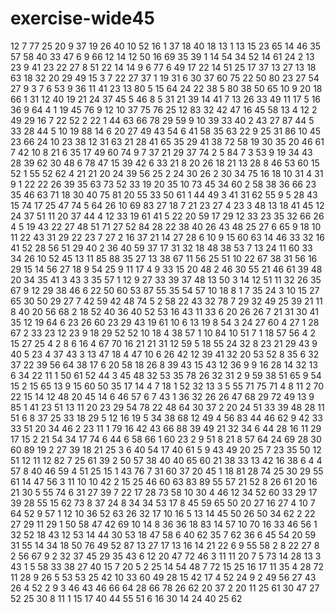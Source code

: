 # exercise-wide45
12
7
77
25
20
9
37
19
26
40
10
52
16
1
37
18
40
18
13
1
13
15
23
65
14
46
35
57
58
40
33
47
6
9
66
12
14
12
50
16
69
35
39
1
14
54
34
52
14
61
24
2
13
23
9
41
23
22
27
8
51
22
14
14
9
6
77
6
49
17
22
14
51
25
17
37
13
27
13
18
63
18
32
20
29
49
15
3
7
22
27
37
1
19
31
6
30
37
60
75
22
50
80
23
27
54
27
9
3
7
6
53
9
36
11
41
23
13
80
5
15
64
24
22
38
5
80
38
50
65
10
9
20
18
66
1
31
12
40
19
21
24
37
45
5
46
8
5
31
21
39
14
41
7
13
26
33
49
11
17
5
16
36
9
64
4
1
19
45
76
9
12
10
37
75
76
25
12
83
32
42
47
16
45
58
13
4
12
2
49
29
16
7
22
52
2
22
1
44
63
66
78
29
59
9
10
39
33
40
2
43
27
87
44
5
33
28
44
5
10
19
88
14
6
20
27
49
43
54
6
41
58
35
63
22
9
25
31
86
10
45
23
66
24
10
23
38
12
31
63
21
28
41
65
35
29
41
38
72
58
19
30
35
20
46
61
7
42
10
8
21
6
35
17
49
60
74
9
7
37
21
29
37
74
2
5
84
7
3
53
9
19
34
43
28
39
62
30
48
6
78
47
15
39
42
6
33
21
8
20
26
18
21
13
28
8
46
53
60
15
52
1
55
52
62
4
21
21
20
24
39
56
25
2
24
30
26
2
30
34
75
16
18
10
31
4
31
9
1
22
22
26
39
35
63
73
52
33
19
20
35
10
73
45
34
60
2
58
38
36
66
23
35
46
63
71
18
30
40
75
81
20
55
33
50
61
1
44
49
3
41
31
62
55
9
5
28
43
15
74
17
25
47
74
5
64
26
10
69
83
27
18
7
21
23
27
4
23
3
48
13
18
41
45
12
24
37
51
11
20
37
44
4
12
33
19
61
41
5
22
20
59
17
29
12
33
23
35
32
66
26
4
5
19
43
22
27
48
51
71
27
52
84
28
22
38
40
26
43
48
25
27
6
65
9
18
10
11
22
43
31
29
22
23
7
27
2
16
37
21
14
27
28
6
10
9
15
60
63
14
46
33
32
16
41
52
28
56
51
29
40
2
36
40
59
37
17
31
32
18
48
38
53
7
13
24
11
60
33
34
26
10
52
45
13
11
85
88
35
27
13
38
67
11
56
25
51
10
22
67
38
31
56
16
29
15
14
56
27
18
9
54
25
9
11
17
4
9
33
15
20
48
2
46
30
55
21
46
61
39
48
20
34
35
41
3
43
3
35
57
1
12
9
27
33
39
37
48
13
50
3
14
12
51
11
32
26
35
67
9
12
29
38
46
6
22
50
60
53
87
55
35
54
57
10
18
8
1
7
35
24
3
10
15
27
65
30
50
29
27
7
42
59
42
48
74
5
2
58
22
43
32
78
7
29
32
49
25
39
21
11
8
40
20
56
68
2
18
52
40
36
40
52
53
16
43
11
33
6
20
26
26
7
21
31
30
41
35
12
19
64
6
23
26
60
23
29
43
19
61
10
6
13
19
8
54
3
24
27
60
4
27
1
28
67
2
33
23
12
23
9
18
29
52
52
10
18
4
38
57
1
10
84
10
51
7
1
18
57
56
4
2
15
27
25
4
2
8
6
16
4
67
70
16
21
21
31
12
59
5
18
55
24
32
8
23
21
29
43
9
40
5
23
4
37
43
3
13
47
18
4
47
10
6
26
42
12
39
41
32
20
53
52
8
35
6
32
37
22
39
56
64
38
17
6
20
58
18
26
8
39
43
15
43
12
36
9
9
16
28
14
32
13
6
34
22
11
1
50
61
52
44
3
45
48
32
53
35
78
26
32
31
2
9
59
38
51
65
9
54
15
2
15
65
13
9
15
60
50
35
17
14
4
7
18
1
52
32
13
3
5
55
71
75
71
4
8
11
2
70
22
15
14
12
48
20
45
14
6
46
57
6
7
43
1
36
32
26
26
47
68
29
72
49
13
9
85
1
41
23
51
13
11
20
23
29
54
78
22
48
64
30
37
2
20
24
51
33
39
48
28
11
51
6
8
37
25
33
18
29
5
12
16
19
5
34
38
68
12
49
4
56
83
44
46
62
9
42
33
33
51
20
34
46
2
23
11
1
79
16
42
43
66
88
39
49
21
32
34
6
44
28
16
11
29
17
15
2
21
54
34
17
74
6
44
6
58
66
1
60
23
2
9
51
8
21
8
57
64
24
69
28
30
60
89
19
2
27
39
18
21
25
3
6
40
54
17
40
61
5
9
43
49
20
25
7
23
35
50
12
51
12
11
12
82
7
25
61
39
2
50
57
38
40
40
65
60
21
38
33
13
42
16
38
6
4
4
57
8
40
46
59
4
51
25
15
1
43
76
7
31
60
37
20
45
1
18
81
28
74
25
30
29
55
61
14
47
56
3
11
10
10
42
2
15
25
46
60
63
83
89
55
57
21
52
8
26
61
20
16
21
30
5
55
74
6
31
27
39
7
22
17
28
73
58
10
30
4
46
12
34
52
60
33
29
17
39
28
55
15
62
73
8
37
24
8
34
34
53
17
8
45
59
65
50
20
27
16
27
4
10
7
64
52
9
57
1
12
10
36
52
63
26
32
17
10
16
5
13
14
45
50
26
50
34
62
2
22
27
29
11
29
1
50
58
47
42
69
10
14
8
36
36
18
83
14
57
10
70
16
33
46
56
1
32
52
18
43
12
53
14
44
30
53
18
47
58
6
40
62
35
7
62
36
6
45
54
20
59
31
55
14
34
18
50
76
49
52
87
13
27
17
13
16
14
21
22
6
9
55
58
2
8
22
27
8
2
56
67
9
2
32
37
45
29
35
43
6
12
20
47
72
46
3
11
11
20
7
5
73
14
28
13
3
43
1
5
58
33
38
27
40
15
7
20
5
2
25
14
54
48
7
72
15
25
16
17
11
35
4
28
72
11
28
9
26
5
53
53
25
42
10
33
60
49
28
15
42
17
4
52
24
9
2
49
56
27
43
26
4
52
2
9
3
46
43
46
66
64
28
66
78
26
62
20
37
2
20
11
25
61
30
47
27
52
25
30
8
11
1
15
17
40
44
55
51
6
16
30
14
24
40
25
62
